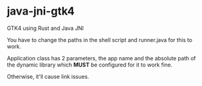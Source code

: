 # java-jni-gtk4
GTK4 using Rust and Java JNI


You have to change the paths in the shell script and runner.java for this to work.

Application class has 2 parameters, the app name and the absolute path of the dynamic library which **MUST** be configured for it to work fine.

Otherwise, it'll cause link issues.
